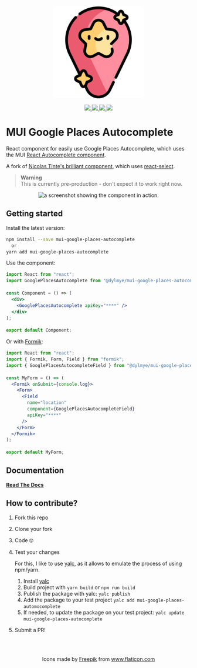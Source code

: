 <p align="center">
  <a href="https://dylmye.me/mui-google-places-autocomplete" target="_blank">
    <img width="250"src="https://raw.githubusercontent.com/dylmye/mui-google-places-autocomplete/master/docs/static/img/logo.png">
  </a>
</p>

<p align="center">
  <a href="https://www.npmjs.com/package/@dylmye/mui-google-places-autocomplete">
    <img src="https://img.shields.io/npm/v/@dylmye/mui-google-places-autocomplete.svg?logo=npm"/>
    <img src="https://img.shields.io/npm/dm/@dylmye/mui-google-places-autocomplete.svg?logo=npm"/>
  </a>
  <a href="https://github.com/dylmye/mui-google-places-autocomplete/actions">
    <img src="https://img.shields.io/github/actions/workflow/status/dylmye/mui-google-places-autocomplete/publish-to-npm.yml?logo=github">
  </a>
  <a href="https://www.npmjs.com/package/@dylmye/mui-google-places-autocomplete">
    <img src="https://img.shields.io/npm/l/@dylmye/mui-google-places-autocomplete.svg?logo=npm">
  </a>
</p>

# MUI Google Places Autocomplete

React component for easily use Google Places Autocomplete, which uses the MUI [React Autocomplete component](https://mui.com/material-ui/react-autocomplete).

A fork of [Nicolas Tinte's brilliant component](https://github.com/Tintef/react-google-places-autocomplete), which uses [react-select](https://react-select.com).

> **Warning**    
> This is currently pre-production - don't expect it to work right now.

<p align="center"><img width="413" alt="a screenshot showing the component in action." src="https://user-images.githubusercontent.com/7024578/209857174-317d4f60-e187-467e-bf20-3bb0bf6c4678.png"></p>


## Getting started

Install the latest version:

```sh
npm install --save mui-google-places-autocomplete
  or
yarn add mui-google-places-autocomplete
```

Use the component:

```jsx
import React from "react";
import GooglePlacesAutocomplete from "@dylmye/mui-google-places-autocomplete";

const Component = () => (
  <div>
    <GooglePlacesAutocomplete apiKey="****" />
  </div>
);

export default Component;
```

Or with [Formik](https://formik.org/):

```jsx
import React from "react";
import { Formik, Form, Field } from "formik";
import { GooglePlacesAutocompleteField } from "@dylmye/mui-google-places-autocomplete";

const MyForm = () => (
  <Formik onSubmit={console.log}>
    <Form>
      <Field
        name="location"
        component={GooglePlacesAutocompleteField}
        apiKey="****"
      />
    </Form>
  </Formik>
);

export default MyForm;
```

## Documentation

[**Read The Docs**](https://dylmye.me/mui-google-places-autocomplete)

## How to contribute?

1. Fork this repo
2. Clone your fork
3. Code 🤓
4. Test your changes

   For this, I like to use [yalc](https://github.com/whitecolor/yalc), as it allows to emulate the process of using npm/yarn.

   1. Install [yalc](https://github.com/whitecolor/yalc)
   2. Build project with `yarn build` or `npm run build`
   3. Publish the package with yalc: `yalc publish`
   4. Add the package to your test project `yalc add mui-google-places-automocomplete`
   5. If needed, to update the package on your test project: `yalc update mui-google-places-autocomplete`

5. Submit a PR!

<br />
<br />
<p align="center">
  Icons made by <a href="https://www.flaticon.com/authors/freepik" title="Freepik">Freepik</a> from <a href="https://www.flaticon.com/" title="Flaticon">www.flaticon.com</a>
</p>
